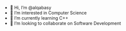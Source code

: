 - 👋 Hi, I’m @alqabasy
- 👀 I’m interested in Computer Science
- 🌱 I’m currently learning C++
- 💞️ I’m looking to collaborate on Software Development

<!---
alqabasy/alqabasy is a ✨ special ✨ repository because its `README.md` (this file) appears on your GitHub profile.
You can click the Preview link to take a look at your changes.
--->
